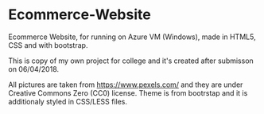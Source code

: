 # Ecommerce-Website
Ecommerce Website, for running on Azure VM (Windows), made in HTML5, CSS and with bootstrap.

This is copy of my own project for college and it's created after submisson on 06/04/2018.

All pictures are taken from https://www.pexels.com/ and they are under Creative Commons Zero (CC0) license.
Theme is from bootrstap and it is additionaly styled in CSS/LESS files.

